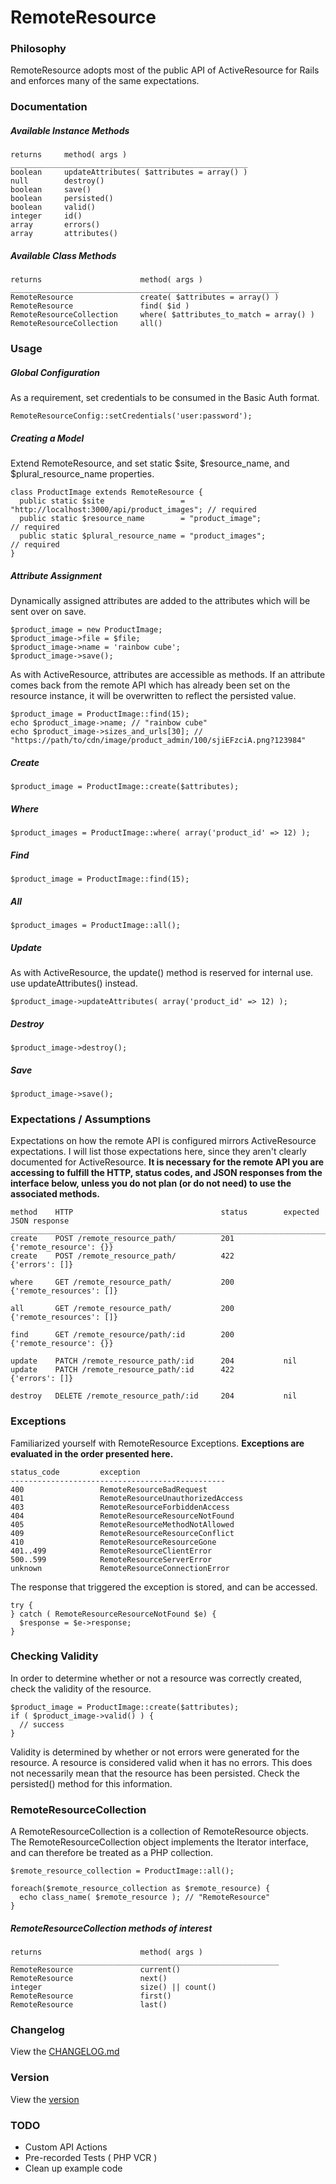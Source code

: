 # RemoteResource

### Philosophy
RemoteResource adopts most of the public API of ActiveResource for Rails and enforces many of the same expectations.

### Documentation

##### Available Instance Methods
```
returns     method( args )
_____________________________________________________
boolean     updateAttributes( $attributes = array() )
null        destroy()
boolean     save()
boolean     persisted()
boolean     valid()
integer     id()
array       errors()
array       attributes()
```

##### Available Class Methods

```
returns                      method( args )
____________________________________________________________
RemoteResource               create( $attributes = array() )
RemoteResource               find( $id )
RemoteResourceCollection     where( $attributes_to_match = array() )
RemoteResourceCollection     all()
```

### Usage
##### Global Configuration
As a requirement, set credentials to be consumed in the Basic Auth format.

```
RemoteResourceConfig::setCredentials('user:password');
```
##### Creating a Model
Extend RemoteResource, and set static $site, $resource_name, and $plural_resource_name properties.

```
class ProductImage extends RemoteResource {
  public static $site                 = "http://localhost:3000/api/product_images"; // required
  public static $resource_name        = "product_image";                            // required
  public static $plural_resource_name = "product_images";                           // required
}
```
##### Attribute Assignment
Dynamically assigned attributes are added to the attributes which will be sent over on save.

```
$product_image = new ProductImage;
$product_image->file = $file;
$product_image->name = 'rainbow cube';
$product_image->save();
```

As with ActiveResource, attributes are accessible as methods. If an attribute comes back from the remote API which has already been set on the resource instance, it will be overwritten to reflect the persisted value.
```
$product_image = ProductImage::find(15);
echo $product_image->name; // "rainbow cube"
echo $product_image->sizes_and_urls[30]; // "https://path/to/cdn/image/product_admin/100/sjiEFzciA.png?123984"
```

##### Create
```
$product_image = ProductImage::create($attributes);
```

##### Where
```
$product_images = ProductImage::where( array('product_id' => 12) );
```

##### Find
```
$product_image = ProductImage::find(15);
```
##### All
```
$product_images = ProductImage::all();
```

##### Update
As with ActiveResource, the update() method is reserved for internal use. use updateAttributes() instead.

```
$product_image->updateAttributes( array('product_id' => 12) );
```

##### Destroy
```
$product_image->destroy();
```

##### Save
```
$product_image->save();
```

### Expectations / Assumptions
Expectations on how the remote API is configured mirrors ActiveResource expectations. I will list those expectations here, since they aren't clearly documented for ActiveResource. __It is necessary for the remote API you are accessing to fulfill the HTTP, status codes, and JSON responses from the interface below, unless you do not plan (or do not need) to use the associated methods.__

```
method    HTTP                                 status        expected JSON response
_______________________________________________________________________________________
create    POST /remote_resource_path/          201           {'remote_resource': {}}
create    POST /remote_resource_path/          422           {'errors': []}

where     GET /remote_resource_path/           200           {'remote_resources': []}

all       GET /remote_resource_path/           200           {'remote_resources': []}

find      GET /remote_resource/path/:id        200           {'remote_resource': {}}

update    PATCH /remote_resource_path/:id      204           nil
update    PATCH /remote_resource_path/:id      422           {'errors': []}

destroy   DELETE /remote_resource_path/:id     204           nil
```

### Exceptions
Familiarized yourself with RemoteResource Exceptions. __Exceptions are evaluated in the order presented here.__

```
status_code         exception
------------------------------------------------
400                 RemoteResourceBadRequest
401                 RemoteResourceUnauthorizedAccess
403                 RemoteResourceForbiddenAccess
404                 RemoteResourceResourceNotFound
405                 RemoteResourceMethodNotAllowed
409                 RemoteResourceResourceConflict
410                 RemoteResourceResourceGone
401..499            RemoteResourceClientError
500..599            RemoteResourceServerError
unknown             RemoteResourceConnectionError
```

The response that triggered the exception is stored, and can be accessed.

```
try {
} catch ( RemoteResourceResourceNotFound $e) {
  $response = $e->response;
}
```

### Checking Validity
In order to determine whether or not a resource was correctly created, check the validity of the resource.

```
$product_image = ProductImage::create($attributes);
if ( $product_image->valid() ) {
  // success
}
```

Validity is determined by whether or not errors were generated for the resource. A resource is considered valid when it has no errors. This does not necessarily mean that the resource has been persisted. Check the persisted() method for this information.

### RemoteResourceCollection
A RemoteResourceCollection is a collection of RemoteResource objects. The RemoteResourceCollection object implements the Iterator interface, and can therefore be treated as a PHP collection.

```
$remote_resource_collection = ProductImage::all();

foreach($remote_resource_collection as $remote_resource) {
  echo class_name( $remote_resource ); // "RemoteResource"
}
```

##### RemoteResourceCollection methods of interest
```
returns                      method( args )
____________________________________________________________
RemoteResource               current()
RemoteResource               next()
integer                      size() || count()
RemoteResource               first()
RemoteResource               last()
```

### Changelog
View the [CHANGELOG.md](CHANGELOG.md "CHANGELOG.md")

### Version
View the [version](version.rb "version")

### TODO
- Custom API Actions
- Pre-recorded Tests ( PHP VCR )
- Clean up example code
